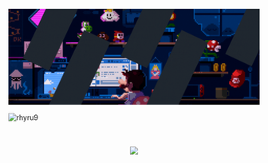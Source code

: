 <p align="center">
  <img src="https://github.com/RHYru9/rhyru9/blob/main/R.gif">
</p>

<p align="left">
  <img src="https://komarev.com/ghpvc/?username=rhyru9&label=Profile%20views&color=0e75b6&style=flat" alt="rhyru9" />
</p>

<h1 align="center">
  <img src="https://readme-typing-svg.herokuapp.com/?font=Righteous&size=35&center=true&vCenter=true&width=600&height=70&duration=4000&lines=Hi+There!+👋;+I'm+Reyyy." />
</h1>
